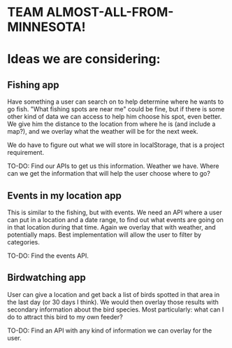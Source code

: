 # TEAM ALMOST-ALL-FROM-MINNESOTA!

# Ideas we are considering:

## Fishing app

Have something a user can search on to help determine where he wants to go fish. "What fishing spots are near me" could be fine, but if there is some other kind of data we can access to help him choose his spot, even better. We give him the distance to the location from where he is (and include a map?), and we overlay what the weather will be for the next week.

We do have to figure out what we will store in localStorage, that is a project requirement.

TO-DO: Find our APIs to get us this information. Weather we have. Where can we get the information that will help the user choose where to go?

## Events in my location app

This is similar to the fishing, but with events. We need an API where a user can put in a location and a date range, to find out what events are going on in that location during that time. Again we overlay that with weather, and potentially maps. Best implementation will allow the user to filter by categories.

TO-DO: Find the events API.

## Birdwatching app

User can give a location and get back a list of birds spotted in that area in the last day (or 30 days I think). We would then overlay those results with secondary information about the bird species. Most particularly: what can I do to attract this bird to my own feeder?

TO-DO: Find an API with any kind of information we can overlay for the user.

